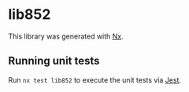 # lib852

This library was generated with [Nx](https://nx.dev).

## Running unit tests

Run `nx test lib852` to execute the unit tests via [Jest](https://jestjs.io).
